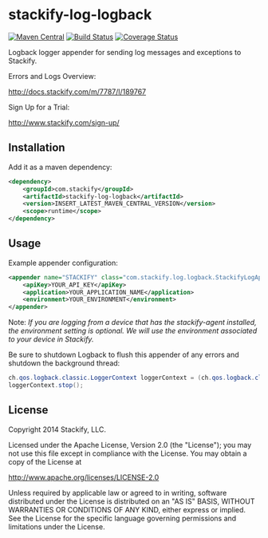 # stackify-log-logback

[![Maven Central](https://img.shields.io/maven-central/v/com.stackify/stackify-log-logback.svg)](http://mvnrepository.com/artifact/com.stackify/stackify-log-logback)
[![Build Status](https://travis-ci.org/stackify/stackify-log-logback.png)](https://travis-ci.org/stackify/stackify-log-logback)
[![Coverage Status](https://coveralls.io/repos/stackify/stackify-log-logback/badge.png?branch=master)](https://coveralls.io/r/stackify/stackify-log-logback?branch=master)

Logback logger appender for sending log messages and exceptions to Stackify.

Errors and Logs Overview:

http://docs.stackify.com/m/7787/l/189767

Sign Up for a Trial:

http://www.stackify.com/sign-up/

## Installation

Add it as a maven dependency:
```xml
<dependency>
    <groupId>com.stackify</groupId>
    <artifactId>stackify-log-logback</artifactId>
    <version>INSERT_LATEST_MAVEN_CENTRAL_VERSION</version>
    <scope>runtime</scope>
</dependency>
```

## Usage

Example appender configuration:
```xml
<appender name="STACKIFY" class="com.stackify.log.logback.StackifyLogAppender">
    <apiKey>YOUR_API_KEY</apiKey>
    <application>YOUR_APPLICATION_NAME</application>
    <environment>YOUR_ENVIRONMENT</environment>
</appender>
```

Note: *If you are logging from a device that has the stackify-agent installed, the environment setting is optional. We will use the environment associated to your device in Stackify.*

Be sure to shutdown Logback to flush this appender of any errors and shutdown the background thread:
```java
ch.qos.logback.classic.LoggerContext loggerContext = (ch.qos.logback.classic.LoggerContext) org.slf4j.LoggerFactory.getILoggerFactory();
loggerContext.stop();
```

## License

Copyright 2014 Stackify, LLC.

Licensed under the Apache License, Version 2.0 (the "License");
you may not use this file except in compliance with the License.
You may obtain a copy of the License at

   http://www.apache.org/licenses/LICENSE-2.0

Unless required by applicable law or agreed to in writing, software
distributed under the License is distributed on an "AS IS" BASIS,
WITHOUT WARRANTIES OR CONDITIONS OF ANY KIND, either express or implied.
See the License for the specific language governing permissions and
limitations under the License.
